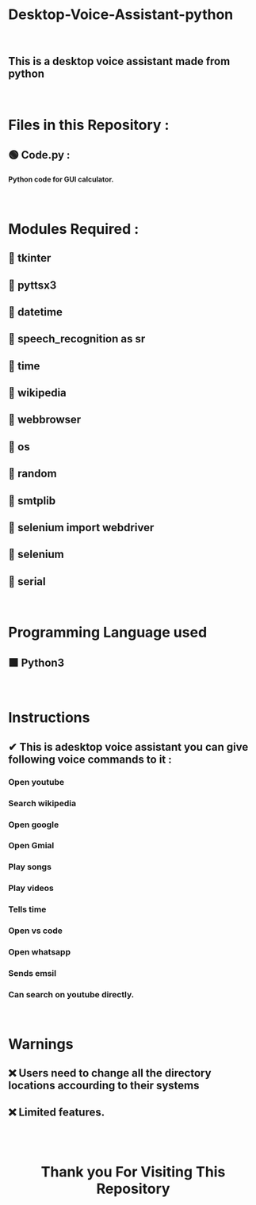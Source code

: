 # Desktop-Voice-Assistant-python

<br>

##  This is a desktop voice assistant made from python

<br>

# Files in this Repository :

## 🟢 Code.py :  

####   Python code for GUI calculator. 

<br>

# Modules Required :

## 🔶 tkinter
## 🔶 pyttsx3
## 🔶 datetime
## 🔶 speech_recognition as sr
## 🔶 time
## 🔶 wikipedia
## 🔶 webbrowser
## 🔶 os
## 🔶 random
## 🔶 smtplib
## 🔶 selenium import webdriver
## 🔶 selenium
## 🔶 serial

<br>


# Programming Language used

## 🟩 Python3


<br>


# Instructions 

## ✔ This is adesktop voice assistant you can give following voice commands to it :
###        Open youtube
###        Search wikipedia
###        Open google
###        Open Gmial
###        Play songs
###        Play videos
###        Tells time
###        Open vs code
###        Open whatsapp
###        Sends emsil
###        Can search on youtube directly.






<br>

# Warnings 

 
## ❌ Users need to change all the directory locations accourding to their systems
## ❌ Limited features.

<br> <br>

<div align = "center">
 
# Thank you For Visiting This Repository 

  <div>

